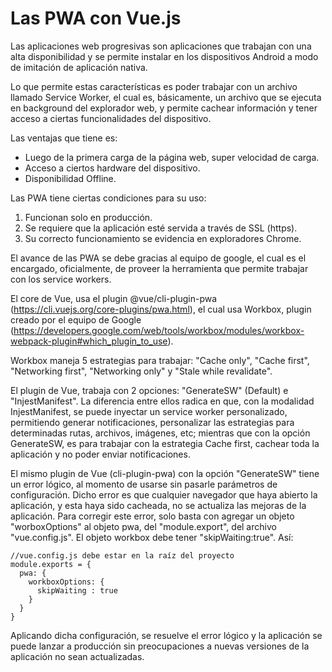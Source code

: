 # Las PWA con Vue.js

Las aplicaciones web progresivas son aplicaciones que trabajan con una alta disponibilidad y se permite instalar en los dispositivos Android a modo de imitación de aplicación nativa.

Lo que permite estas características es poder trabajar con un archivo llamado Service Worker, el cual es, básicamente, un archivo que se ejecuta en background del explorador web, y permite cachear información y tener acceso a ciertas funcionalidades del dispositivo.

Las ventajas que tiene es:

- Luego de la primera carga de la página web, super velocidad de carga.
- Acceso a ciertos hardware del dispositivo.
- Disponibilidad Offline.

Las PWA tiene ciertas condiciones para su uso:

1. Funcionan solo en producción.
2. Se requiere que la aplicación esté servida a través de SSL (https).
3. Su correcto funcionamiento se evidencia en exploradores Chrome.

El avance de las PWA se debe gracias al equipo de google, el cual es el encargado, oficialmente, de proveer la herramienta que permite trabajar con los service workers.

El core de Vue, usa el plugin @vue/cli-plugin-pwa (https://cli.vuejs.org/core-plugins/pwa.html), el cual usa Workbox, plugin creado por el equipo de Google (https://developers.google.com/web/tools/workbox/modules/workbox-webpack-plugin#which_plugin_to_use).

Workbox maneja 5 estrategias para trabajar: "Cache only", "Cache first", "Networking first", "Networking only" y "Stale while revalidate".

El plugin de Vue, trabaja con 2 opciones: "GenerateSW" (Default) e "InjestManifest". La diferencia entre ellos radica en que, con la modalidad InjestManifest, se puede inyectar un service worker personalizado, permitiendo generar notificaciones, personalizar las estrategias para determinadas rutas, archivos, imágenes, etc; mientras que con la opción GenerateSW, es para trabajar con la estrategia Cache first, cachear toda la aplicación y no poder enviar notificaciones.

El mismo plugin de Vue (cli-plugin-pwa) con la opción "GenerateSW" tiene un error lógico, al momento de usarse sin pasarle parámetros de configuración. Dicho error es que cualquier navegador que haya abierto la aplicación, y esta haya sido cacheada, no se actualiza las mejoras de la aplicación. Para corregir este error, solo basta con agregar un objeto "worboxOptions" al objeto pwa, del "module.export", del archivo "vue.config.js". El objeto workbox debe tener "skipWaiting:true". Así:

```
//vue.config.js debe estar en la raíz del proyecto
module.exports = {
  pwa: {
    workboxOptions: {
      skipWaiting : true
    }
  }
}
```

Aplicando dicha configuración, se resuelve el error lógico y la aplicación se puede lanzar a producción sin preocupaciones a nuevas versiones de la aplicación no sean actualizadas.

